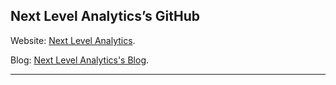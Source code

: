 ## Next Level Analytics&rsquo;s GitHub

Website: [Next Level Analytics](http://www.nextlevelanalytics.com).

Blog: [Next Level Analytics's Blog](http://github.nextlevelanalytics.io).

---
